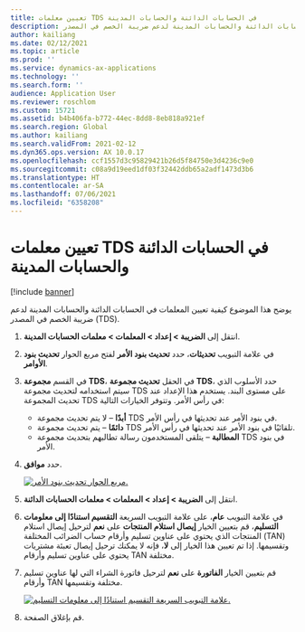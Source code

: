 ```yaml
---
title: تعيين معلمات TDS في الحسابات الدائنة والحسابات المدينة
description: يوضح هذا الموضوع كيفية تعيين المعلمات في الحسابات الدائنة والحسابات المدينة لدعم ضريبة الخصم في المصدر (TDS).
author: kailiang
ms.date: 02/12/2021
ms.topic: article
ms.prod: ''
ms.service: dynamics-ax-applications
ms.technology: ''
ms.search.form: ''
audience: Application User
ms.reviewer: roschlom
ms.custom: 15721
ms.assetid: b4b406fa-b772-44ec-8dd8-8eb818a921ef
ms.search.region: Global
ms.author: kailiang
ms.search.validFrom: 2021-02-12
ms.dyn365.ops.version: AX 10.0.17
ms.openlocfilehash: ccf1557d3c95829421b26d5f84750e3d4236c9e0
ms.sourcegitcommit: c08a9d19eed1df03f32442ddb65a2adf1473d3b6
ms.translationtype: HT
ms.contentlocale: ar-SA
ms.lasthandoff: 07/06/2021
ms.locfileid: "6358208"
---
```

# <a name="set-tds-parameters-in-accounts-payable-and-accounts-receivable"></a>تعيين معلمات TDS في الحسابات الدائنة والحسابات المدينة

[!include [banner](../includes/banner.md)]

يوضح هذا الموضوع كيفية تعيين المعلمات في الحسابات الدائنة والحسابات المدينة لدعم ضريبة الخصم في المصدر (TDS).

1. انتقل إلى **الضريبة \> إعداد \> المعلمات \> معلمات الحسابات المدينة**.
2. في علامة التبويب **تحديثات**، حدد **تحديث بنود الأمر** لفتح مربع الحوار **تحديث بنود الأوامر**.
3. في القسم **مجموعة TDS**، في الحقل **تحديث مجموعة TDS**، حدد الأسلوب الذي سيتم استخدامه لتحديث مجموعة TDS على مستوى البند. يستخدم هذا الإعداد عند تحديث المجموعة TDS في رأس الأمر. وتتوفر الخيارات التالية:

    - **أبدًا** – لا يتم تحديث مجموعة TDS في بنود الأمر عند تحديثها في رأس الأمر.
    - **دائمًا** – يتم تحديث مجموعة TDS تلقائيًا في بنود الأمر عند تحديثها في رأس الأمر.
    - **المطالبة** – يتلقى المستخدمون رسالة تطالبهم بتحديث مجموعة TDS في بنود الأمر.
4. حدد **موافق**.

    [![مربع الحوار تحديث بنود الأمر.](./media/apac-ind-TDS-26.PNG)](./media/apac-ind-TDS-26.PNG)

5. انتقل إلى **الضريبة \> إعداد \> المعلمات \> معلمات الحسابات الدائنة**.
6. في علامة التبويب **عام**، على علامة التبويب السريعة  **التقسيم استنادًا إلى معلومات التسليم**، قم بتعيين الخيار **إيصال استلام المنتجات** على **نعم** لترحيل إيصال استلام المنتجات الذي يحتوي على عناوين تسليم وأرقام حساب الضرائب المختلفة (TAN) وتقسيمها. إذا تم تعيين هذا الخيار إلى **لا**، فإنه لا يمكنك ترحيل إيصال تعبئة مشتريات يحتوي على عناوين تسليم وأرقام TAN مختلفة.
7. قم بتعيين الخيار **الفاتورة** على **نعم** لترحيل فاتورة الشراء التي لها عناوين تسليم وأرقام TAN مختلفة وتقسيمها.

    [![علامة التبويب السريعة التقسيم استنادًا إلى معلومات التسليم.](./media/apac-ind-TDS-25.png)](./media/apac-ind-TDS-25.png)

8. قم بإغلاق الصفحة.
